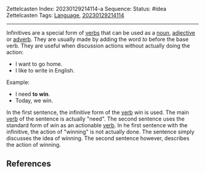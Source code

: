 Zettelcasten Index: 20230129214114-a
Sequence:
Status: #idea
Zettelcasten Tags: [Language](../map-of-content/Language.md), [20230129214114](20230129214114.md)

---

Infinitives are a special form of [verbs](20230129214114.md) that can be used as a [noun](20230129210911.md), [adjective](20230129210911-b.md) or [adverb](20230129214603.md). They are usually made by adding the word *to* before the base verb. They are useful when discussion actions without actually doing the action:

* I want to go home.
* I like to write in English.

Example:

* I need **to win**.
* Today, we win.

In the first sentence, the infinitive form of the [verb](20230129214114.md) *win* is used. The main [verb](20230129214114.md) of the sentence is actually "need". The second sentence uses the standard form of *win* as an actionable [verb](20230129214114.md). In he first sentence with the infinitive, the action of "winning" is not actually done. The sentence simply discusses the idea of winning. The second sentence however, describes the action of winning.

## References
